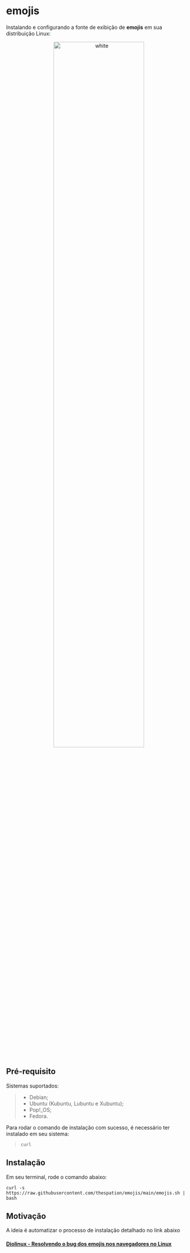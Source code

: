 # emojis
Instalando e configurando a fonte de exibição de **emojis** em sua distribuição Linux:

<p align="center">
<img width="70%" src="https://user-images.githubusercontent.com/84329097/192320832-dda9e553-5d9c-48e1-b1be-f98837812764.png" align="center" alt="white" /><br><br>


## Pré-requisito
Sistemas suportados:
> * Debian;
> * Ubuntu (Kubuntu, Lubuntu e Xubuntu);
> * Pop!_OS;
> * Fedora.

Para rodar o comando de instalação com sucesso, é necessário ter instalado em seu sistema:
> `curl`

## Instalação
Em seu terminal, rode o comando abaixo:

```
curl -s https://raw.githubusercontent.com/thespation/emojis/main/emojis.sh | bash
```

## Motivação
A ideia é automatizar o processo de instalação detalhado no link abaixo

  
#### [Diolinux - Resolvendo o bug dos emojis nos navegadores no Linux](https://diolinux.com.br/tutoriais/resolvendo-o-bug-dos-emojis.html)
